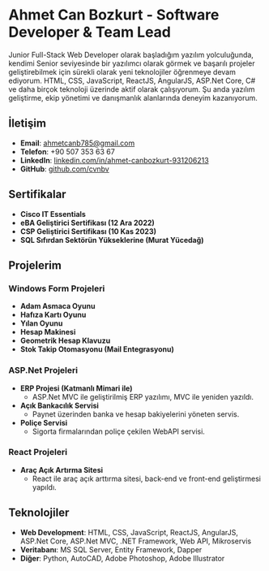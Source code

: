 # Ahmet Can Bozkurt - Software Developer & Team Lead

Junior Full-Stack Web Developer olarak başladığım yazılım yolculuğunda, kendimi Senior seviyesinde bir yazılımcı olarak görmek ve başarılı projeler geliştirebilmek için sürekli olarak yeni teknolojiler öğrenmeye devam ediyorum. HTML, CSS, JavaScript, ReactJS, AngularJS, ASP.Net Core, C# ve daha birçok teknoloji üzerinde aktif olarak çalışıyorum. Şu anda yazılım geliştirme, ekip yönetimi ve danışmanlık alanlarında deneyim kazanıyorum.

## İletişim
- **Email**: ahmetcanb785@gmail.com
- **Telefon**: +90 507 353 63 67
- **LinkedIn**: [linkedin.com/in/ahmet-canbozkurt-931206213](https://www.linkedin.com/in/ahmet-canbozkurt-931206213)
- **GitHub**: [github.com/cvnbv](https://github.com/cvnbv)

## Sertifikalar
- **Cisco IT Essentials**
- **eBA Geliştirici Sertifikası (12 Ara 2022)**
- **CSP Geliştirici Sertifikası (10 Kas 2023)**
- **SQL Sıfırdan Sektörün Yükseklerine (Murat Yücedağ)**

## Projelerim
### Windows Form Projeleri
- **Adam Asmaca Oyunu**
- **Hafıza Kartı Oyunu**
- **Yılan Oyunu**
- **Hesap Makinesi**
- **Geometrik Hesap Klavuzu**
- **Stok Takip Otomasyonu (Mail Entegrasyonu)**

### ASP.Net Projeleri
- **ERP Projesi (Katmanlı Mimari ile)**  
  - ASP.Net MVC ile geliştirilmiş ERP yazılımı, MVC ile yeniden yazıldı.
- **Açık Bankacılık Servisi**  
  - Paynet üzerinden banka ve hesap bakiyelerini yöneten servis.
- **Poliçe Servisi**  
  - Sigorta firmalarından poliçe çekilen WebAPI servisi.

### React Projeleri
- **Araç Açık Artırma Sitesi**  
  - React ile araç açık arttırma sitesi, back-end ve front-end geliştirmesi yapıldı.

## Teknolojiler
- **Web Development**: HTML, CSS, JavaScript, ReactJS, AngularJS, ASP.Net Core, ASP.Net MVC, .NET Framework, Web API, Mikroservis
- **Veritabanı**: MS SQL Server, Entity Framework, Dapper
- **Diğer**: Python, AutoCAD, Adobe Photoshop, Adobe Illustrator
